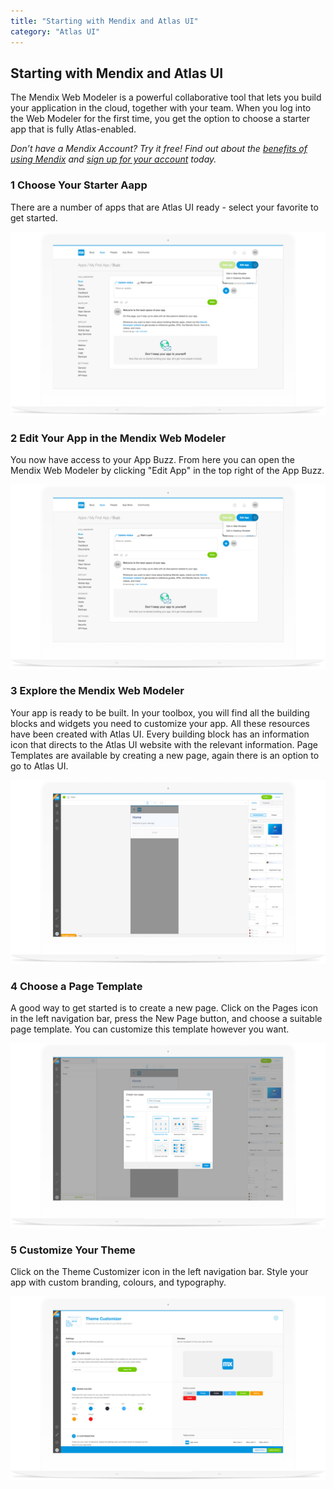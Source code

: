 ```yaml
---
title: "Starting with Mendix and Atlas UI"
category: "Atlas UI"
---
```


## Starting with Mendix and Atlas UI

The Mendix Web Modeler is a powerful collaborative tool that lets you build your application in the cloud, together with your team. When you log into the Web Modeler for the first time, you get the option to choose a starter app that is fully Atlas-enabled.

*Don’t have a Mendix Account? Try it free! Find out about the [benefits of using Mendix](https://www.mendix.com) and [sign up for your account](https://www.mendix.com/try) today.*

### 1 Choose Your Starter Aapp
There are a number of apps that are Atlas UI ready - select your favorite to get started.

![Image of Mendix Atlas UI](attachments/start_choose_your_starter_app.png)

### 2 Edit Your App in the Mendix Web Modeler
You now have access to your App Buzz. From here you can open the Mendix Web Modeler by clicking "Edit App" in the top right of the App Buzz.

![Image of Mendix Atlas UI](attachments/start_edit_your_app.png)

### 3 Explore the Mendix Web Modeler
Your app is ready to be built. In your toolbox, you will find all the building blocks and widgets you need to customize your app. All these resources have been created with Atlas UI. Every building block has an information icon that directs to the Atlas UI website with the relevant information. Page Templates are available by creating a new page, again there is an option to go to Atlas UI.

![Image of Mendix Atlas UI](attachments/start_explore_the_mendix_wm.png)

### 4 Choose a Page Template
A good way to get started is to create a new page. Click on the Pages icon in the left navigation bar, press the New Page button, and choose a suitable page template. You can customize this template however you want.

![Image of Mendix Atlas UI](attachments/start_choose_a_page_template.png)

### 5 Customize Your Theme
Click on the Theme Customizer icon in the left navigation bar. Style your app with custom branding, colours, and typography.

![Image of Mendix Atlas UI](attachments/start_customize_your_theme.png)
